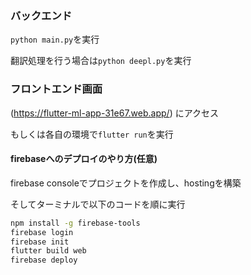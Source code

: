 ### バックエンド
`python main.py`を実行

翻訳処理を行う場合は`python deepl.py`を実行

### フロントエンド画面
(https://flutter-ml-app-31e67.web.app/)  にアクセス

もしくは各自の環境で`flutter run`を実行



#### firebaseへのデプロイのやり方(任意)
firebase consoleでプロジェクトを作成し、hostingを構築

そしてターミナルで以下のコードを順に実行

```sh
npm install -g firebase-tools
firebase login
firebase init
flutter build web
firebase deploy
```
